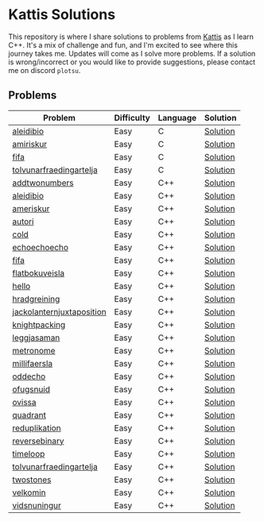 # Kattis Solutions

This repository is where I share solutions to problems from [Kattis](https://open.kattis.com/) as I learn C++. It's a mix of challenge and fun, and I'm excited to see where this journey takes me. Updates will come as I solve more problems. If a solution is wrong/incorrect or you would like to provide suggestions, please contact me on discord `plotsu`.

## Problems
| Problem | Difficulty | Language | Solution |
| ------- | ---------- | -------- | -------- |
| [aleidibio](https://open.kattis.com/problems/aleidibio) | Easy | C | [Solution](https://github.com/ImPlotting/Kattis-Solutions/blob/main/Kattis/C/1_Easy/aleidibio.c) |
| [amiriskur](https://open.kattis.com/problems/amiriskur) | Easy | C | [Solution](https://github.com/ImPlotting/Kattis-Solutions/blob/main/Kattis/C/1_Easy/amiriskur.c) |
| [fifa](https://open.kattis.com/problems/fifa) | Easy | C | [Solution](https://github.com/ImPlotting/Kattis-Solutions/blob/main/Kattis/C/1_Easy/fifa.c) |
| [tolvunarfraedingartelja](https://open.kattis.com/problems/tolvunarfraedingartelja) | Easy | C | [Solution](https://github.com/ImPlotting/Kattis-Solutions/blob/main/Kattis/C/1_Easy/tolvunarfraedingartelja.c) |
| [addtwonumbers](https://open.kattis.com/problems/addtwonumbers) | Easy | C++ | [Solution](https://github.com/ImPlotting/Kattis-Solutions/blob/main/Kattis/C++/1_Easy/addtwonumbers.cpp) |
| [aleidibio](https://open.kattis.com/problems/aleidibio) | Easy | C++ | [Solution](https://github.com/ImPlotting/Kattis-Solutions/blob/main/Kattis/C++/1_Easy/aleidibio.cpp) |
| [ameriskur](https://open.kattis.com/problems/ameriskur) | Easy | C++ | [Solution](https://github.com/ImPlotting/Kattis-Solutions/blob/main/Kattis/C++/1_Easy/ameriskur.cpp) |
| [autori](https://open.kattis.com/problems/autori) | Easy | C++ | [Solution](https://github.com/ImPlotting/Kattis-Solutions/blob/main/Kattis/C++/1_Easy/autori.cpp) |
| [cold](https://open.kattis.com/problems/cold) | Easy | C++ | [Solution](https://github.com/ImPlotting/Kattis-Solutions/blob/main/Kattis/C++/1_Easy/cold.cpp) |
| [echoechoecho](https://open.kattis.com/problems/echoechoecho) | Easy | C++ | [Solution](https://github.com/ImPlotting/Kattis-Solutions/blob/main/Kattis/C++/1_Easy/echoechoecho.cpp) |
| [fifa](https://open.kattis.com/problems/fifa) | Easy | C++ | [Solution](https://github.com/ImPlotting/Kattis-Solutions/blob/main/Kattis/C++/1_Easy/fifa.cpp) |
| [flatbokuveisla](https://open.kattis.com/problems/flatbokuveisla) | Easy | C++ | [Solution](https://github.com/ImPlotting/Kattis-Solutions/blob/main/Kattis/C++/1_Easy/flatbokuveisla.cpp) |
| [hello](https://open.kattis.com/problems/hello) | Easy | C++ | [Solution](https://github.com/ImPlotting/Kattis-Solutions/blob/main/Kattis/C++/1_Easy/hello.cpp) |
| [hradgreining](https://open.kattis.com/problems/hradgreining) | Easy | C++ | [Solution](https://github.com/ImPlotting/Kattis-Solutions/blob/main/Kattis/C++/1_Easy/hradgreining.cpp) |
| [jackolanternjuxtaposition](https://open.kattis.com/problems/jackolanternjuxtaposition) | Easy | C++ | [Solution](https://github.com/ImPlotting/Kattis-Solutions/blob/main/Kattis/C++/1_Easy/jackolanternjuxtaposition.cpp) |
| [knightpacking](https://open.kattis.com/problems/knightpacking) | Easy | C++ | [Solution](https://github.com/ImPlotting/Kattis-Solutions/blob/main/Kattis/C++/1_Easy/knightpacking.cpp) |
| [leggjasaman](https://open.kattis.com/problems/leggjasaman) | Easy | C++ | [Solution](https://github.com/ImPlotting/Kattis-Solutions/blob/main/Kattis/C++/1_Easy/leggjasaman.cpp) |
| [metronome](https://open.kattis.com/problems/metronome) | Easy | C++ | [Solution](https://github.com/ImPlotting/Kattis-Solutions/blob/main/Kattis/C++/1_Easy/metronome.cpp) |
| [millifaersla](https://open.kattis.com/problems/millifaersla) | Easy | C++ | [Solution](https://github.com/ImPlotting/Kattis-Solutions/blob/main/Kattis/C++/1_Easy/millifaersla.cpp) |
| [oddecho](https://open.kattis.com/problems/oddecho) | Easy | C++ | [Solution](https://github.com/ImPlotting/Kattis-Solutions/blob/main/Kattis/C++/1_Easy/oddecho.cpp) |
| [ofugsnuid](https://open.kattis.com/problems/ofugsnuid) | Easy | C++ | [Solution](https://github.com/ImPlotting/Kattis-Solutions/blob/main/Kattis/C++/1_Easy/ofugsnuid.cpp) |
| [ovissa](https://open.kattis.com/problems/ovissa) | Easy | C++ | [Solution](https://github.com/ImPlotting/Kattis-Solutions/blob/main/Kattis/C++/1_Easy/ovissa.cpp) |
| [quadrant](https://open.kattis.com/problems/quadrant) | Easy | C++ | [Solution](https://github.com/ImPlotting/Kattis-Solutions/blob/main/Kattis/C++/1_Easy/quadrant.cpp) |
| [reduplikation](https://open.kattis.com/problems/reduplikation) | Easy | C++ | [Solution](https://github.com/ImPlotting/Kattis-Solutions/blob/main/Kattis/C++/1_Easy/reduplikation.cpp) |
| [reversebinary](https://open.kattis.com/problems/reversebinary) | Easy | C++ | [Solution](https://github.com/ImPlotting/Kattis-Solutions/blob/main/Kattis/C++/1_Easy/reversebinary.cpp) |
| [timeloop](https://open.kattis.com/problems/timeloop) | Easy | C++ | [Solution](https://github.com/ImPlotting/Kattis-Solutions/blob/main/Kattis/C++/1_Easy/timeloop.cpp) |
| [tolvunarfraedingartelja](https://open.kattis.com/problems/tolvunarfraedingartelja) | Easy | C++ | [Solution](https://github.com/ImPlotting/Kattis-Solutions/blob/main/Kattis/C++/1_Easy/tolvunarfraedingartelja.cpp) |
| [twostones](https://open.kattis.com/problems/twostones) | Easy | C++ | [Solution](https://github.com/ImPlotting/Kattis-Solutions/blob/main/Kattis/C++/1_Easy/twostones.cpp) |
| [velkomin](https://open.kattis.com/problems/velkomin) | Easy | C++ | [Solution](https://github.com/ImPlotting/Kattis-Solutions/blob/main/Kattis/C++/1_Easy/velkomin.cpp) |
| [vidsnuningur](https://open.kattis.com/problems/vidsnuningur) | Easy | C++ | [Solution](https://github.com/ImPlotting/Kattis-Solutions/blob/main/Kattis/C++/1_Easy/vidsnuningur.cpp) |
